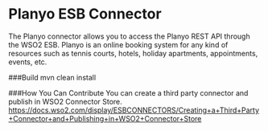 # Planyo ESB Connector
The Planyo connector allows you to access the Planyo REST API through the WSO2 ESB. Planyo is an online booking system for any kind of resources such as tennis courts, hotels, holiday apartments, appointments, events, etc.

###Build
mvn clean install

###How You Can Contribute
You can create a third party connector and publish in WSO2 Connector Store.
https://docs.wso2.com/display/ESBCONNECTORS/Creating+a+Third+Party+Connector+and+Publishing+in+WSO2+Connector+Store
